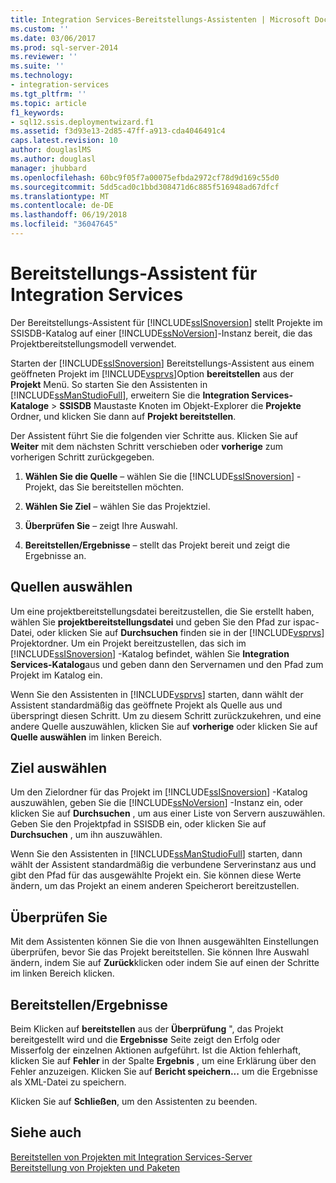 ```yaml
---
title: Integration Services-Bereitstellungs-Assistenten | Microsoft Docs
ms.custom: ''
ms.date: 03/06/2017
ms.prod: sql-server-2014
ms.reviewer: ''
ms.suite: ''
ms.technology:
- integration-services
ms.tgt_pltfrm: ''
ms.topic: article
f1_keywords:
- sql12.ssis.deploymentwizard.f1
ms.assetid: f3d93e13-2d85-47ff-a913-cda4046491c4
caps.latest.revision: 10
author: douglaslMS
ms.author: douglasl
manager: jhubbard
ms.openlocfilehash: 60bc9f05f7a00075efbda2972cf78d9d169c55d0
ms.sourcegitcommit: 5dd5cad0c1bbd308471d6c885f516948ad67dfcf
ms.translationtype: MT
ms.contentlocale: de-DE
ms.lasthandoff: 06/19/2018
ms.locfileid: "36047645"
---
```

# <a name="integration-services-deployment-wizard"></a>Bereitstellungs-Assistent für Integration Services
  Der Bereitstellungs-Assistent für [!INCLUDE[ssISnoversion](../includes/ssisnoversion-md.md)] stellt Projekte im SSISDB-Katalog auf einer [!INCLUDE[ssNoVersion](../includes/ssnoversion-md.md)]-Instanz bereit, die das Projektbereitstellungsmodell verwendet.  
  
 Starten der [!INCLUDE[ssISnoversion](../includes/ssisnoversion-md.md)] Bereitstellungs-Assistent aus einem geöffneten Projekt im [!INCLUDE[vsprvs](../includes/vsprvs-md.md)]Option **bereitstellen** aus der **Projekt** Menü. So starten Sie den Assistenten in [!INCLUDE[ssManStudioFull](../includes/ssmanstudiofull-md.md)], erweitern Sie die **Integration Services-Kataloge** > **SSISDB** Maustaste Knoten im Objekt-Explorer die **Projekte** Ordner, und klicken Sie dann auf **Projekt bereitstellen**.  
  
 Der Assistent führt Sie die folgenden vier Schritte aus. Klicken Sie auf **Weiter** mit dem nächsten Schritt verschieben oder **vorherige** zum vorherigen Schritt zurückgegeben.  
  
1.  **Wählen Sie die Quelle** – wählen Sie die [!INCLUDE[ssISnoversion](../includes/ssisnoversion-md.md)] -Projekt, das Sie bereitstellen möchten.  
  
2.  **Wählen Sie Ziel** – wählen Sie das Projektziel.  
  
3.  **Überprüfen Sie** – zeigt Ihre Auswahl.  
  
4.  **Bereitstellen/Ergebnisse** – stellt das Projekt bereit und zeigt die Ergebnisse an.  
  
## <a name="select-source"></a>Quellen auswählen  
 Um eine projektbereitstellungsdatei bereitzustellen, die Sie erstellt haben, wählen Sie **projektbereitstellungsdatei** und geben Sie den Pfad zur ispac-Datei, oder klicken Sie auf **Durchsuchen** finden sie in der [!INCLUDE[vsprvs](../includes/vsprvs-md.md)] Projektordner. Um ein Projekt bereitzustellen, das sich im [!INCLUDE[ssISnoversion](../includes/ssisnoversion-md.md)] -Katalog befindet, wählen Sie **Integration Services-Katalog**aus und geben dann den Servernamen und den Pfad zum Projekt im Katalog ein.  
  
 Wenn Sie den Assistenten in [!INCLUDE[vsprvs](../includes/vsprvs-md.md)] starten, dann wählt der Assistent standardmäßig das geöffnete Projekt als Quelle aus und überspringt diesen Schritt. Um zu diesem Schritt zurückzukehren, und eine andere Quelle auszuwählen, klicken Sie auf **vorherige** oder klicken Sie auf **Quelle auswählen** im linken Bereich.  
  
## <a name="select-destination"></a>Ziel auswählen  
 Um den Zielordner für das Projekt im [!INCLUDE[ssISnoversion](../includes/ssisnoversion-md.md)] -Katalog auszuwählen, geben Sie die [!INCLUDE[ssNoVersion](../includes/ssnoversion-md.md)] -Instanz ein, oder klicken Sie auf **Durchsuchen** , um aus einer Liste von Servern auszuwählen. Geben Sie den Projektpfad in SSISDB ein, oder klicken Sie auf **Durchsuchen** , um ihn auszuwählen.  
  
 Wenn Sie den Assistenten in [!INCLUDE[ssManStudioFull](../includes/ssmanstudiofull-md.md)] starten, dann wählt der Assistent standardmäßig die verbundene Serverinstanz aus und gibt den Pfad für das ausgewählte Projekt ein. Sie können diese Werte ändern, um das Projekt an einem anderen Speicherort bereitzustellen.  
  
## <a name="review"></a>Überprüfen Sie  
 Mit dem Assistenten können Sie die von Ihnen ausgewählten Einstellungen überprüfen, bevor Sie das Projekt bereitstellen. Sie können Ihre Auswahl ändern, indem Sie auf **Zurück**klicken oder indem Sie auf einen der Schritte im linken Bereich klicken.  
  
## <a name="deployresults"></a>Bereitstellen/Ergebnisse  
 Beim Klicken auf **bereitstellen** aus der **Überprüfung** ", das Projekt bereitgestellt wird und die **Ergebnisse** Seite zeigt den Erfolg oder Misserfolg der einzelnen Aktionen aufgeführt. Ist die Aktion fehlerhaft, klicken Sie auf **Fehler** in der Spalte **Ergebnis** , um eine Erklärung über den Fehler anzuzeigen. Klicken Sie auf **Bericht speichern...**  um die Ergebnisse als XML-Datei zu speichern.  
  
 Klicken Sie auf **Schließen**, um den Assistenten zu beenden.  
  
## <a name="see-also"></a>Siehe auch  
 [Bereitstellen von Projekten mit Integration Services-Server](../../2014/integration-services/deploy-projects-to-integration-services-server.md)   
 [Bereitstellung von Projekten und Paketen](packages/deploy-integration-services-ssis-projects-and-packages.md)  
  
  